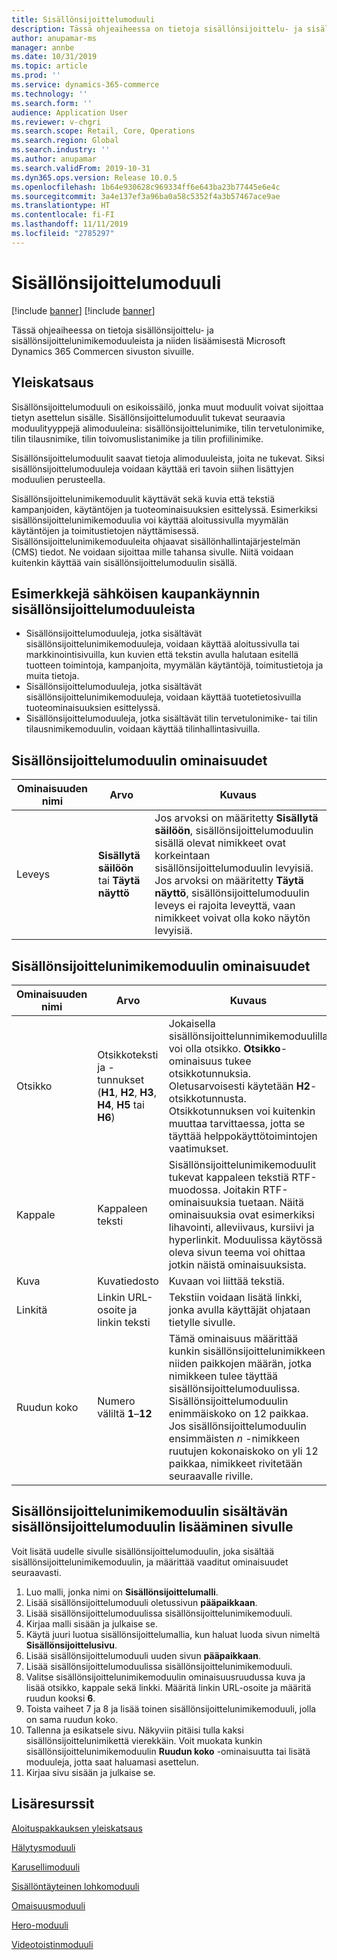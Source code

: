 ```yaml
---
title: Sisällönsijoittelumoduuli
description: Tässä ohjeaiheessa on tietoja sisällönsijoittelu- ja sisällönsijoittelunimikemoduuleista ja niiden lisäämisestä Microsoft Dynamics 365 Commercen sivuston sivuille.
author: anupamar-ms
manager: annbe
ms.date: 10/31/2019
ms.topic: article
ms.prod: ''
ms.service: dynamics-365-commerce
ms.technology: ''
ms.search.form: ''
audience: Application User
ms.reviewer: v-chgri
ms.search.scope: Retail, Core, Operations
ms.search.region: Global
ms.search.industry: ''
ms.author: anupamar
ms.search.validFrom: 2019-10-31
ms.dyn365.ops.version: Release 10.0.5
ms.openlocfilehash: 1b64e930628c969334ff6e643ba23b77445e6e4c
ms.sourcegitcommit: 3a4e137ef3a96ba0a58c5352f4a3b57467ace9ae
ms.translationtype: HT
ms.contentlocale: fi-FI
ms.lasthandoff: 11/11/2019
ms.locfileid: "2785297"
---
```

# <a name="content-placement-module"></a>Sisällönsijoittelumoduuli

[!include [banner](includes/preview-banner.md)]
[!include [banner](includes/banner.md)]

Tässä ohjeaiheessa on tietoja sisällönsijoittelu- ja sisällönsijoittelunimikemoduuleista ja niiden lisäämisestä Microsoft Dynamics 365 Commercen sivuston sivuille.

## <a name="overview"></a>Yleiskatsaus

Sisällönsijoittelumoduuli on esikoissäilö, jonka muut moduulit voivat sijoittaa tietyn asettelun sisälle. Sisällönsijoittelumoduulit tukevat seuraavia moduulityyppejä alimoduuleina: sisällönsijoittelunimike, tilin tervetulonimike, tilin tilausnimike, tilin toivomuslistanimike ja tilin profiilinimike.

Sisällönsijoittelumoduulit saavat tietoja alimoduuleista, joita ne tukevat. Siksi sisällönsijoittelumoduuleja voidaan käyttää eri tavoin siihen lisättyjen moduulien perusteella.

Sisällönsijoittelunimikemoduulit käyttävät sekä kuvia että tekstiä kampanjoiden, käytäntöjen ja tuoteominaisuuksien esittelyssä. Esimerkiksi sisällönsijoittelunimikemoduulia voi käyttää aloitussivulla myymälän käytäntöjen ja toimitustietojen näyttämisessä. Sisällönsijoittelunimikemoduuleita ohjaavat sisällönhallintajärjestelmän (CMS) tiedot. Ne voidaan sijoittaa mille tahansa sivulle. Niitä voidaan kuitenkin käyttää vain sisällönsijoittelumoduulin sisällä.

## <a name="examples-of-content-placement-modules-in-e-commerce"></a>Esimerkkejä sähköisen kaupankäynnin sisällönsijoittelumoduuleista

* Sisällönsijoittelumoduuleja, jotka sisältävät sisällönsijoittelunimikemoduuleja, voidaan käyttää aloitussivulla tai markkinointisivuilla, kun kuvien että tekstin avulla halutaan esitellä tuotteen toimintoja, kampanjoita, myymälän käytäntöjä, toimitustietoja ja muita tietoja.
* Sisällönsijoittelumoduuleja, jotka sisältävät sisällönsijoittelunimikemoduuleja, voidaan käyttää tuotetietosivuilla tuoteominaisuuksien esittelyssä.
* Sisällönsijoittelumoduuleja, jotka sisältävät tilin tervetulonimike- tai tilin tilausnimikemoduulin, voidaan käyttää tilinhallintasivuilla.

## <a name="content-placement-module-properties"></a>Sisällönsijoittelumoduulin ominaisuudet

| Ominaisuuden nimi | Arvo | Kuvaus |
|---------------|-------|-------------|
| Leveys         | **Sisällytä säilöön** tai **Täytä näyttö** | Jos arvoksi on määritetty **Sisällytä säilöön**, sisällönsijoittelumoduulin sisällä olevat nimikkeet ovat korkeintaan sisällönsijoittelumoduulin levyisiä. Jos arvoksi on määritetty **Täytä näyttö**, sisällönsijoittelumoduulin leveys ei rajoita leveyttä, vaan nimikkeet voivat olla koko näytön levyisiä. |

## <a name="content-placement-item-module-properties"></a>Sisällönsijoittelunimikemoduulin ominaisuudet

| Ominaisuuden nimi | Arvo | Kuvaus |
|---------------|-------|-------------|
| Otsikko       | Otsikkoteksti ja -tunnukset (**H1**, **H2**, **H3**, **H4**, **H5** tai **H6**) | Jokaisella sisällönsijoittelunnimikemoduulilla voi olla otsikko. **Otsikko**-ominaisuus tukee otsikkotunnuksia. Oletusarvoisesti käytetään **H2**-otsikkotunnusta. Otsikkotunnuksen voi kuitenkin muuttaa tarvittaessa, jotta se täyttää helppokäyttötoimintojen vaatimukset. |
| Kappale     | Kappaleen teksti | Sisällönsijoittelunimikemoduulit tukevat kappaleen tekstiä RTF-muodossa. Joitakin RTF-ominaisuuksia tuetaan. Näitä ominaisuuksia ovat esimerkiksi lihavointi, alleviivaus, kursiivi ja hyperlinkit. Moduulissa käytössä oleva sivun teema voi ohittaa jotkin näistä ominaisuuksista. |
| Kuva         | Kuvatiedosto | Kuvaan voi liittää tekstiä. |
| Linkitä          | Linkin URL-osoite ja linkin teksti | Tekstiin voidaan lisätä linkki, jonka avulla käyttäjät ohjataan tietylle sivulle. |
| Ruudun koko     | Numero väliltä **1**–**12** | Tämä ominaisuus määrittää kunkin sisällönsijoittelunimikkeen niiden paikkojen määrän, jotka nimikkeen tulee täyttää sisällönsijoittelumoduulissa. Sisällönsijoittelumoduulin enimmäiskoko on 12 paikkaa. Jos sisällönsijoittelumoduulin ensimmäisten *n* -nimikkeen ruutujen kokonaiskoko on yli 12 paikkaa, nimikkeet rivitetään seuraavalle riville. |

## <a name="add-a-content-placement-module-that-contains-a-content-placement-item-module-to-a-page"></a>Sisällönsijoittelunimikemoduulin sisältävän sisällönsijoittelumoduulin lisääminen sivulle

Voit lisätä uudelle sivulle sisällönsijoittelumoduulin, joka sisältää sisällönsijoittelunimikemoduulin, ja määrittää vaaditut ominaisuudet seuraavasti.

1. Luo malli, jonka nimi on **Sisällönsijoittelumalli**.
1. Lisää sisällönsijoittelumoduuli oletussivun **pääpaikkaan**.
1. Lisää sisällönsijoittelumoduulissa sisällönsijoittelunimikemoduuli.
1. Kirjaa malli sisään ja julkaise se.
1. Käytä juuri luotua sisällönsijoittelumallia, kun haluat luoda sivun nimeltä **Sisällönsijoittelusivu**.
1. Lisää sisällönsijoittelumoduuli uuden sivun **pääpaikkaan**.
1. Lisää sisällönsijoittelumoduulissa sisällönsijoittelunimikemoduuli.
1. Valitse sisällönsijoittelunimikemoduulin ominaisuusruudussa kuva ja lisää otsikko, kappale sekä linkki. Määritä linkin URL-osoite ja määritä ruudun kooksi **6**.
1. Toista vaiheet 7 ja 8 ja lisää toinen sisällönsijoittelunimikemoduuli, jolla on sama ruudun koko.
1. Tallenna ja esikatsele sivu. Näkyviin pitäisi tulla kaksi sisällönsijoittelunimikettä vierekkäin. Voit muokata kunkin sisällönsijoittelunimikemoduulin **Ruudun koko** -ominaisuutta tai lisätä moduuleja, jotta saat haluamasi asettelun.
1. Kirjaa sivu sisään ja julkaise se.

## <a name="additional-resources"></a>Lisäresurssit

[Aloituspakkauksen yleiskatsaus](starter-kit-overview.md)

[Hälytysmoduuli](add-alert.md)

[Karusellimoduuli](add-carousel.md)

[Sisällöntäyteinen lohkomoduuli](add-content-rich-block.md)

[Omaisuusmoduuli](add-feature-module.md)

[Hero-moduuli](add-hero-module.md)

[Videotoistinmoduuli](add-video-player.md)

